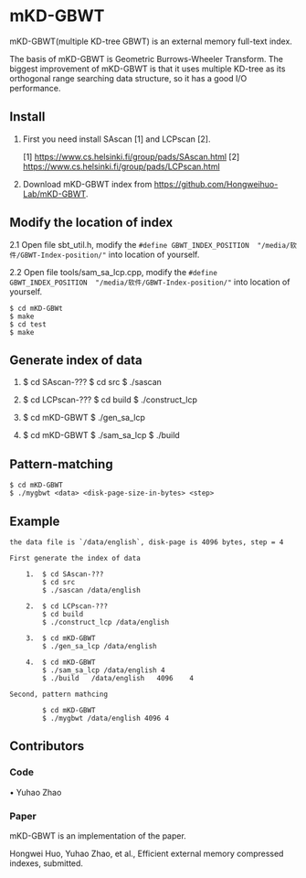 # mKD-GBWT
mKD-GBWT(multiple KD-tree GBWT) is an external memory full-text index.

The basis of mKD-GBWT is Geometric Burrows-Wheeler Transform. The biggest improvement of mKD-GBWT is that it uses multiple KD-tree as its orthogonal range searching data structure, so it has a good I/O performance.

## Install
1. First you need install SAscan [1] and LCPscan [2].

    [1] https://www.cs.helsinki.fi/group/pads/SAscan.html
    [2] https://www.cs.helsinki.fi/group/pads/LCPscan.html

2. Download mKD-GBWT index from https://github.com/Hongweihuo-Lab/mKD-GBWT.

## Modify the location of index
2.1 Open file sbt_util.h, modify the `#define GBWT_INDEX_POSITION  "/media/软件/GBWT-Index-position/"` into location of yourself.

2.2 Open file tools/sam_sa_lcp.cpp, modify the `#define GBWT_INDEX_POSITION  "/media/软件/GBWT-Index-position/"` into location of yourself.

	$ cd mKD-GBWt
	$ make
	$ cd test
	$ make

## Generate index of data
1. 	$ cd SAscan-???
	$ cd src
	$ ./sascan <data>

2.	$ cd LCPscan-???
	$ cd build
	$ ./construct_lcp <data>

3.	$ cd mKD-GBWT
	$ ./gen_sa_lcp <data>

4.	$ cd mKD-GBWT
	$ ./sam_sa_lcp <data> <step>
	$ ./build	<data>	<disk-page-size-in-bytes> <step>

## Pattern-matching
	$ cd mKD-GBWT
	$ ./mygbwt <data> <disk-page-size-in-bytes> <step>

## Example
	the data file is `/data/english`, disk-page is 4096 bytes, step = 4

	First generate the index of data

		1. 	$ cd SAscan-???
			$ cd src
			$ ./sascan /data/english

		2.	$ cd LCPscan-???
			$ cd build
			$ ./construct_lcp /data/english

		3.	$ cd mKD-GBWT
			$ ./gen_sa_lcp /data/english

		4.	$ cd mKD-GBWT
			$ ./sam_sa_lcp /data/english 4
			$ ./build	/data/english	4096  	4

	Second, pattern mathcing
	
			$ cd mKD-GBWT
			$ ./mygbwt /data/english 4096 4

## Contributors
### Code
•	Yuhao Zhao

### Paper
mKD-GBWT is an implementation of the paper.

Hongwei Huo, Yuhao Zhao, et al., Efficient external memory compressed indexes, submitted.
